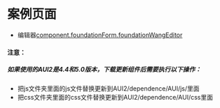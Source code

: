 # 案例页面 
 - 编辑器[component.foundationForm.foundationWangEditor](https://www.awebide.com/testCase/#/wangEditor/Demo/Foundation/wangEditor?title=Wang%E6%96%87%E6%9C%AC%E7%BC%96%E8%BE%91%E5%99%A8&pageId=wangEditor)
 
#### 注意：
##### 如果使用的AUI2是4.4和5.0版本，下载更新组件后需要执行以下操作：
- 把js文件夹里面的js文件替换更新到AUI2/dependence/AUI/js/里面
- 把css文件夹里面的css文件替换更新到AUI2/dependence/AUI/css里面